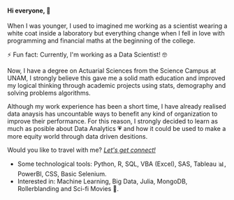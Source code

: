 #### Hi everyone,  👋

When I was younger, I used to imagined me working as a scientist wearing a white coat inside a laboratory but everything change when I fell in love with programming and financial maths at the beginning of the college.

⚡ Fun fact: Currently, I'm working as a Data Scientist! 🤓

Now, I have a degree on Actuarial Sciences from the Science Campus at UNAM, I strongly believe this gave me a solid math education and improved my logical thinking through academic projects using stats, demography and solving problems algorithms.

Although my work experience has been a short time, I have already realised data anaysis has uncountable ways to benefit any kind of organization to improve their performance. For this reason, I strongly decided to learn as much as posible about Data Analytics 💗  and how it could be used to make a more equity world through data driven desitions.

Would you like to travel with me? *[Let's get connect!](https:www.linkedin.com/in/nayely-saldivar/)*

- Some technological tools: Python, R, SQL, VBA (Excel), SAS, Tableau 📊, PowerBI, CSS, Basic Selenium.
- Interested in: Machine Learning, Big Data, Julia, MongoDB, Rollerblanding and Sci-fi Movies 🍿.

<!--
**NayelySaldivar/NayelySaldivar** is a ✨ _special_ ✨ repository because its `README.md` (this file) appears on your GitHub profile.

Here are some ideas to get you started:

- 🔭 I’m currently working on ...
- 🌱 I’m currently learning ...
- 👯 I’m looking to collaborate on ...
- 🤔 I’m looking for help with ...
- 💬 Ask me about ...
- 📫 How to reach me: ...
- 😄 Pronouns: ...
- ⚡ Fun fact: ...
-->
